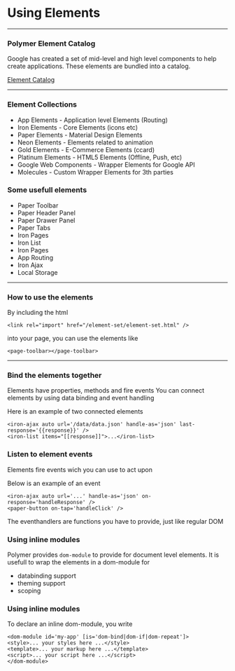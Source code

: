 # Using Elements

--- 

### Polymer Element Catalog
Google has created a  set of mid-level and high level
components to help create applications. These elements
are bundled into a catalog.

[Element Catalog](https://elements.polymer-project.org/)

--- 

### Element Collections
* App Elements - Application level Elements (Routing)
* Iron Elements - Core Elements (icons etc)
* Paper Elements - Material Design Elements
* Neon Elements - Elements related to animation
* Gold Elements - E-Commerce Elements (ccard)
* Platinum Elements - HTML5 Elements (Offline, Push, etc)
* Google Web Components - Wrapper Elements for Google API
* Molecules - Custom Wrapper Elements for 3th parties

### Some usefull elements
* Paper Toolbar
* Paper Header Panel
* Paper Drawer Panel
* Paper Tabs
* Iron Pages
* Iron List
* Iron Pages
* App Routing
* Iron Ajax
* Local Storage

--- 

### How to use the elements
By including the html 
```
<link rel="import" href="/element-set/element-set.html" />
```
into your page, you can use the elements like

```
<page-toolbar></page-toolbar>
```

--- 

### Bind the elements together
Elements have properties, methods and fire events
You can connect elements by using data binding and event handling

Here is an example of two connected elements
```
<iron-ajax auto url='/data/data.json' handle-as='json' last-response='{{response}}' />
<iron-list items="[[response]]">...</iron-list>
```

### Listen to element events
Elements fire events wich you can use to act upon

Below is an example of an event
```
<iron-ajax auto url='...' handle-as='json' on-response='handleResponse' />
<paper-button on-tap='handleClick' />
```

The eventhandlers are functions you have to provide, just like regular DOM

### Using inline modules
Polymer provides <code>dom-module</code> to provide for document level 
elements. 
It is usefull to wrap the elements in a dom-module for
* databinding support
* theming support
* scoping

### Using inline modules
To declare an inline dom-module, you write
```
<dom-module id='my-app' [is='dom-bind|dom-if|dom-repeat']>
<style>... your styles here ...</style>
<template>... your markup here ...</template>
<script>... your script here ...</script>
</dom-module>
```



